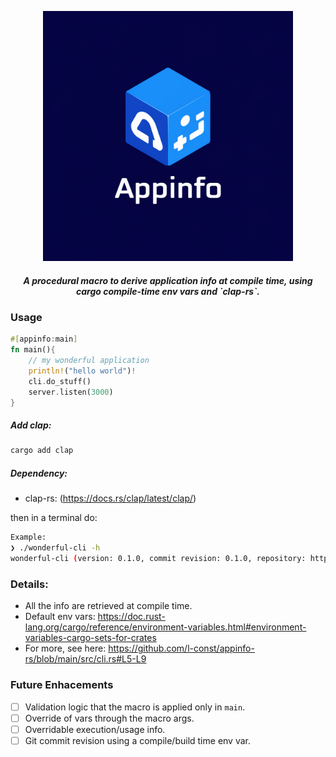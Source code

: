 
<p align="center">
    <img width="400" alt="Alacritty Logo" src="https://github.com/l-const/appinfo-rs/blob/main/appinfo-logo.png">
    <h5 align="center">A procedural macro to derive application info at compile time, using cargo compile-time env vars and `clap-rs`.</h5>
</p>



### Usage

```rust
#[appinfo:main]
fn main(){
    // my wonderful application
    println!("hello world")!
    cli.do_stuff()
    server.listen(3000)
}
```

##### Add clap:
```bash
cargo add clap
```
##### Dependency:
* clap-rs: (https://docs.rs/clap/latest/clap/)

then in a terminal do:

```bash
Example:
❯ ./wonderful-cli -h
wonderful-cli (version: 0.1.0, commit revision: 0.1.0, repository: https://github.com/l-const/wonderful-cli) - A cli app that utilises the appinfo macro.
```


### Details: 
* All the info are retrieved at compile time.
* Default env vars: https://doc.rust-lang.org/cargo/reference/environment-variables.html#environment-variables-cargo-sets-for-crates
* For more, see here: https://github.com/l-const/appinfo-rs/blob/main/src/cli.rs#L5-L9

### Future Enhacements

- [ ] Validation logic that the macro is applied only in `main`.
- [ ] Override of vars through the macro args.
- [ ] Overridable execution/usage info.
- [ ] Git commit revision using a compile/build time env var.
